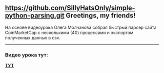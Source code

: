 https://github.com/SillyHatsOnly/simple-python-parsing.git
Greetings, my friends!
-----------------------------------
На основе видеоурока Олега Молчанова собрал быстрый парсер сайта CoinMarketCap с несколькими (40) процессами и экспортом полученных данных в csv.
***
### Видео урока тут:
[**ТУТ**](https://www.youtube.com/watch?v=IGPUs49a1Zo)